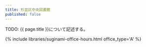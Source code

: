 ```yaml
---
title: 杉並区中央図書館
published: false
---
```


TODO: {{ page.title }}について記述する。

{% include libraries/suginami-office-hours.html office_type='A' %}
